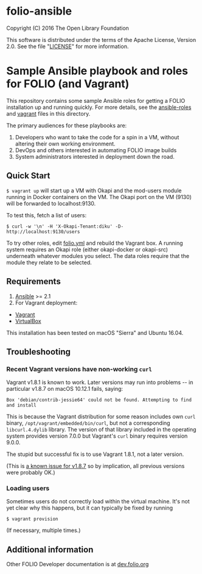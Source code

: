 # folio-ansible

Copyright (C) 2016 The Open Library Foundation

This software is distributed under the terms of the Apache License,
Version 2.0. See the file "[LICENSE](LICENSE)" for more information.

# Sample Ansible playbook and roles for FOLIO (and Vagrant)

This repository contains some sample Ansible roles for getting a FOLIO
installation up and running quickly. For more details, see the
[ansible-roles](ansible-roles.md) and [vagrant](vagrant.md) files in
this directory.

The primary audiences for these playbooks are:

1. Developers who want to take the code for a spin in a VM, without altering their own working environment.
2. DevOps and others interested in automating FOLIO image builds
3. System administrators interested in deployment down the road.

## Quick Start
`$ vagrant up` will start up a VM with Okapi and the mod-users module
running in Docker containers on the VM. The Okapi port on the VM
(9130) will be forwarded to localhost:9130.

To test this, fetch a list of users:

	$ curl -w '\n' -H 'X-Okapi-Tenant:diku' -D- http://localhost:9130/users

To try other roles, edit [folio.yml](folio.yml) and rebuild the
Vagrant box. A running system requires an Okapi role (either
okapi-docker or okapi-src) underneath whatever modules you select. The
data roles require that the module they relate to be selected.

## Requirements
1. [Ansible](http://docs.ansible.com/ansible/intro_installation.html) \>= 2.1
2. For Vagrant deployment:
  * [Vagrant](https://www.vagrantup.com)
  * [VirtualBox](https://www.virtualbox.org)

This installation has been tested on macOS "Sierra" and Ubuntu 16.04.

## Troubleshooting

### Recent Vagrant versions have non-working `curl`

Vagrant v1.8.1 is known to work. Later versions may run into problems
-- in particular v1.8.7 on macOS 10.12.1 fails, saying:

	Box 'debian/contrib-jessie64' could not be found. Attempting to find and install

This is because the Vagrant distribution for some reason includes own `curl` binary,
`/opt/vagrant/embedded/bin/curl`, but not a corresponding
`libcurl.4.dylib` library. The version of that library included in the
operating system provides version 7.0.0 but Vagrant's `curl` binary
requires version 9.0.0.

The stupid but successful fix is to use Vagrant 1.8.1, not a later
version.

(This is
[a known issue for v1.8.7](https://github.com/mitchellh/vagrant/issues/7969)
so by implication, all previous versions were probably OK.)

### Loading users

Sometimes users do not correctly load within the virtual machine. It's
not yet clear why this happens, but it can typically be fixed by
running

	$ vagrant provision

(If necessary, multiple times.)

## Additional information

Other FOLIO Developer documentation is at [dev.folio.org](http://dev.folio.org/)
